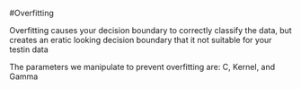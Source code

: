 #Overfitting

Overfitting causes your decision boundary to correctly classify the data, but creates an eratic looking decision boundary that it not suitable for your testin data

The parameters we manipulate to prevent overfitting are: C, Kernel, and Gamma


